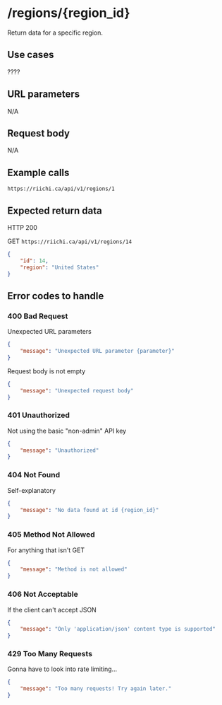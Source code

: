# /regions/{region_id}
Return data for a specific region.

## Use cases
????

## URL parameters
N/A

## Request body
N/A

## Example calls
`https://riichi.ca/api/v1/regions/1`

## Expected return data
HTTP 200

GET `https://riichi.ca/api/v1/regions/14`
```json
{
	"id": 14,
	"region": "United States"
}
```

## Error codes to handle

### 400 Bad Request
Unexpected URL parameters
```json
{
	"message": "Unexpected URL parameter {parameter}"
}
```

Request body is not empty
```json
{
	"message": "Unexpected request body"
}
```

### 401 Unauthorized
Not using the basic "non-admin" API key
```json
{
	"message": "Unauthorized"
}
```

### 404 Not Found
Self-explanatory
```json
{
	"message": "No data found at id {region_id}"
}
```

### 405 Method Not Allowed
For anything that isn't GET
```json
{
	"message": "Method is not allowed"
}
```

### 406 Not Acceptable
If the client can't accept JSON
```json
{
	"message": "Only 'application/json' content type is supported"
}
```

### 429 Too Many Requests
Gonna have to look into rate limiting...
```json
{
	"message": "Too many requests! Try again later."
}
```